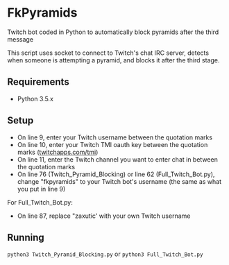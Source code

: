 # FkPyramids
Twitch bot coded in Python to automatically block pyramids after the third message

This script uses socket to connect to Twitch's chat IRC server, detects when someone is attempting a pyramid, and blocks it after the third stage.

## Requirements
* Python 3.5.x

## Setup
* On line 9, enter your Twitch username between the quotation marks
* On line 10, enter your Twitch TMI oauth key between the quotation marks ([twitchapps.com/tmi](http://twitchapps.com/tmi))
* On line 11, enter the Twitch channel you want to enter chat in between the quotation marks
* On line 76 (Twitch_Pyramid_Blocking) or line 62 (Full_Twitch_Bot.py), change "fkpyramids" to your Twitch bot's username (the same as what you put in line 9)

For Full_Twitch_Bot.py:
* On line 87, replace "zaxutic' with your own Twitch username

## Running
`python3 Twitch_Pyramid_Blocking.py` or `python3 Full_Twitch_Bot.py`
